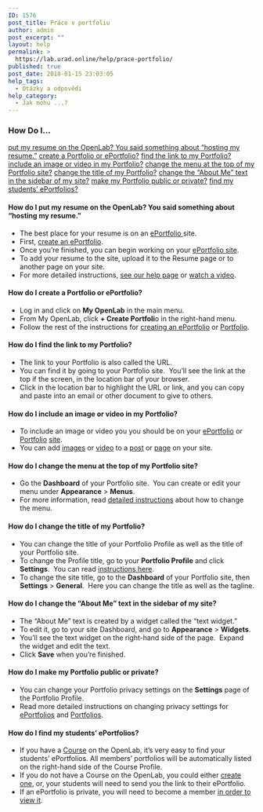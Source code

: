 ```yaml
---
ID: 1576
post_title: Práce v portfoliu
author: admin
post_excerpt: ""
layout: help
permalink: >
  https://lab.urad.online/help/prace-portfolio/
published: true
post_date: 2018-01-15 23:03:05
help_tags:
  - Otázky a odpovědi
help_category:
  - Jak mohu ...?
---
```

<h3>How Do I…</h3>
<a href="https://lab.urad.online/help/prace-portfolio/#resume">put my resume on the OpenLab? You said something about “hosting my resume.”</a>
<a href="https://lab.urad.online/help/prace-portfolio/#createportfolio">create a Portfolio or ePortfolio?</a>
<a href="https://lab.urad.online/help/prace-portfolio/#findlink">find the link to my Portfolio?</a>
<a href="https://lab.urad.online/help/prace-portfolio/#image">include an image or video in my Portfolio?</a>
<a href="https://lab.urad.online/help/prace-portfolio/#changemenu">change the menu at the top of my Portfolio site?</a>
<a href="https://lab.urad.online/help/prace-portfolio/#changetitle">change the title of my Portfolio?</a>
<a href="https://lab.urad.online/help/prace-portfolio/#changetext">change the “About Me” text in the sidebar of my site?</a>
<a href="https://lab.urad.online/help/prace-portfolio/#privacy">make my Portfolio public or private?</a>
<a href="https://lab.urad.online/help/prace-portfolio/#findstudents">find my students’ ePortfolios?</a>
<h4>How do I put my resume on the OpenLab? You said something about “hosting my resume.”</h4>
<ul>
 	<li>The best place for your resume is on an <a href="https://lab.urad.online/help/help-category/student-eportfolios/">ePortfolio </a>site.</li>
 	<li>First, <a href="https://lab.urad.online/help/creating-an-eportfolio/">create an ePortfolio</a>.</li>
 	<li>Once you’re finished, you can begin working on your <a href="https://lab.urad.online/help/setting-up-your-eportfolio-site/">ePortfolio site</a>.</li>
 	<li>To add your resume to the site, upload it to the Resume page or to another page on your site.</li>
 	<li>For more detailed instructions, <a href="https://lab.urad.online/help/adding-images-to-your-site/">see our help page</a> or <a href="http://websupport1.citytech.cuny.edu/eportfolio_student_videos/InsertMedia/InsertMedia.html">watch a video</a>.</li>
</ul>
<h4>How do I create a Portfolio or ePortfolio?</h4>
<ul>
 	<li>Log in and click on <strong>My OpenLab</strong> in the main menu.</li>
 	<li>From My OpenLab, click <strong>+ Create Portfoli</strong>o in the right-hand menu.</li>
 	<li>Follow the rest of the instructions for <a href="https://lab.urad.online/help/creating-an-eportfolio/">creating an ePortfolio</a> or <a href="https://lab.urad.online/help/creating-a-portfolio/">Portfolio</a>.</li>
</ul>
<h4>How do I find the link to my Portfolio?</h4>
<ul>
 	<li>The link to your Portfolio is also called the URL.</li>
 	<li>You can find it by going to your Portfolio site.  You’ll see the link at the top if the screen, in the location bar of your browser.</li>
 	<li>Click in the location bar to highlight the URL or link, and you can copy and paste into an email or other document to give to others.</li>
</ul>
<h4>How do I include an image or video in my Portfolio?</h4>
<ul>
 	<li>To include an image or video you you should be on your <a href="https://lab.urad.online/help/setting-up-your-eportfolio-site/">ePortfolio</a> or <a href="https://lab.urad.online/help/setting-up-your-portfolio-site/">Portfolio</a> <a href="https://lab.urad.online/help/help-category/sites-on-the-openlab/">site</a>.</li>
 	<li>You can add <a href="https://lab.urad.online/help/adding-images-to-your-site/">images</a> or <a href="https://lab.urad.online/help/adding-video-to-your-site/">video</a> to a <a href="https://lab.urad.online/help/writing-a-post/">post</a> or <a href="https://lab.urad.online/help/creating-pages-on-your-site/">page</a> on your site.</li>
</ul>
<h4>How do I change the menu at the top of my Portfolio site?</h4>
<ul>
 	<li>Go the <strong>Dashboard</strong> of your Portfolio site.  You can create or edit your menu under <strong>Appearance</strong> &gt; <strong>Menus</strong>.</li>
 	<li>For more information, read <a href="https://lab.urad.online/help/changing-the-menu-on-your-site/">detailed instructions</a> about how to change the menu.</li>
</ul>
<h4>How do I change the title of my Portfolio?</h4>
<ul>
 	<li>You can change the title of your Portfolio Profile as well as the title of your Portfolio site.</li>
 	<li>To change the Profile title, go to your <strong>Portfolio Profile</strong> and click <strong>Settings</strong>.  You can read <a href="https://lab.urad.online/help/changing-privacy-and-other-settings-on-an-eportfolio/">instructions here</a>.</li>
 	<li>To change the site title, go to the <strong>Dashboard</strong> of your Portfolio site, then <strong>Settings</strong> &gt; <strong>General</strong>.  Here you can change the title as well as the tagline.</li>
</ul>
<h4>How do I change the “About Me” text in the sidebar of my site?</h4>
<ul>
 	<li>The “About Me” text is created by a widget called the “text widget.”</li>
 	<li>To edit it, go to your site Dashboard, and go to <strong>Appearance</strong> &gt; <strong>Widgets</strong>.</li>
 	<li>You’ll see the text widget on the right-hand side of the page.  Expand the widget and edit the text.</li>
 	<li>Click <strong>Save</strong> when you’re finished.</li>
</ul>
<h4>How do I make my Portfolio public or private?</h4>
<ul>
 	<li>You can change your Portfolio privacy settings on the <strong>Settings</strong> page of the Portfolio Profile.</li>
 	<li>Read more detailed instructions on changing privacy settings for <a href="https://lab.urad.online/help/changing-privacy-and-other-settings-on-an-eportfolio#privacy">ePortfolios</a> and <a href="https://lab.urad.online/help/changing-portfolio-settings#privacy">Portfolios</a>.</li>
</ul>
<h4>How do I find my students’ ePortfolios?</h4>
<ul>
 	<li>If you have a <a href="https://lab.urad.online/help/what-is-a-course-on-the-openlab/">Course</a> on the OpenLab, it’s very easy to find your students’ ePortfolios. All members’ portfolios will be automatically listed on the right-hand side of the Course Profile.</li>
 	<li>If you do not have a Course on the OpenLab, you could either <a href="https://lab.urad.online/help/creating-a-course-faculty-only/">create one</a>, or, your students will need to send you the link to their ePortfolio.</li>
 	<li>If an ePortfolio is private, you will need to become a member <a href="https://lab.urad.online/help/changing-privacy-and-other-settings-on-an-eportfolio#accesslist">in order to view it</a>.</li>
</ul>